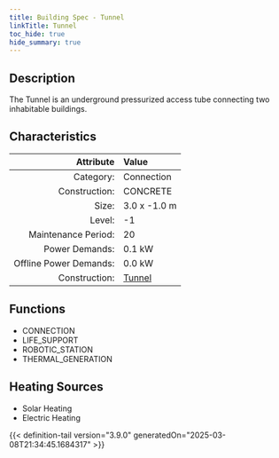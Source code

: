 ```yaml
---
title: Building Spec - Tunnel
linkTitle: Tunnel
toc_hide: true
hide_summary: true
---
```

<!-- This is generated by the MarsSim HelpGenertor, do not edit. -->

## Description
The Tunnel is an underground pressurized access tube connecting two inhabitable buildings.

## Characteristics

| Attribute      | Value |
|--------:|:------|
|Category:|Connection|
|Construction:|CONCRETE|
|Size:|3.0 x -1.0 m|
|Level:|-1|
|Maintenance Period:|20|
|Power Demands:|0.1 kW|
|Offline Power Demands:|0.0 kW|
|Construction:|[Tunnel](/docs/definitions/construction/tunnel)|

## Functions
      
- CONNECTION
- LIFE_SUPPORT
- ROBOTIC_STATION
- THERMAL_GENERATION



## Heating Sources

- Solar Heating
- Electric Heating


{{< definition-tail version="3.9.0" generatedOn="2025-03-08T21:34:45.1684317" >}}

